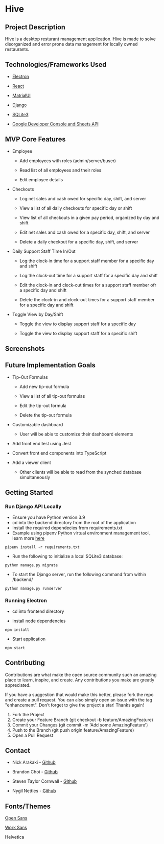 # Hive

## Project Description

Hive is a desktop resturant management application. Hive is made to solve disorganized and error prone data management for locally owned restaurants.

## Technologies/Frameworks Used

- [Electron](https://www.electronjs.org/)

- [React](https://reactjs.org/)

- [MatrialUI](https://mui.com/material-ui/)

- [Django](https://www.django-rest-framework.org/)

- [SQLite3](https://www.sqlite.org/index.html)

- [Google Developer Console and Sheets API](https://console.cloud.google.com/apis/)

## MVP Core Features

- Employee

  - Add employees with roles (admin/server/buser)

  - Read list of all employees and their roles

  - Edit employee details

- Checkouts

  - Log net sales and cash owed for specific day, shift, and server

  - View a list of all daily checkouts for specific day or shift

  - View list of all checkouts in a given pay period, organized by day and shift

  - Edit net sales and cash owed for a specific day, shift, and server

  - Delete a daily checkout for a specific day, shift, and server

- Daily Support Staff Time In/Out

  - Log the clock-in time for a support staff member for a specific day and shift

  - Log the clock-out time for a support staff for a specific day and shift

  - Edit the clock-in and clock-out times for a support staff member ofr a specific day and shift

  - Delete the clock-in and clock-out times for a support staff member for a specific day and shift

- Toggle View by Day/Shift

  - Toggle the view to display support staff for a specific day

  - Toggle the view to display support staff for a specific shift

## Screenshots

## Future Implementation Goals

- Tip-Out Formulas

  - Add new tip-out formula

  - View a list of all tip-out formulas

  - Edit the tip-out formula

  - Delete the tip-out formula

- Customizable dashboard

  - User will be able to customize their dashboard elements

- Add front end test using Jest

- Convert front end components into TypeScript

- Add a viewer client

  - Other clients will be able to read from the synched database simultaneously

## Getting Started

### Run Django API Locally

- Ensure you have Python version 3.9
- cd into the backend directory from the root of the application
- Install the required dependecies from requirements.txt
- Example using pipenv Python virtual environment management tool, learn more [here](https://pipenv.pypa.io/en/latest/)

```
pipenv install -r requirements.txt
```

- Run the following to initialize a local SQLite3 database:

```
python manage.py migrate
```

- To start the Django server, run the following command from within /backend/

```
python manage.py runserver
```

### Running Electron

- cd into frontend directory

- Install node dependencies

```
npm install
```

- Start application

```
npm start
```

## Contributing

Contributions are what make the open source community such an amazing place to learn, inspire, and create. Any contributions you make are greatly appreciated.

If you have a suggestion that would make this better, please fork the repo and create a pull request. You can also simply open an issue with the tag "enhancement". Don't forget to give the project a star! Thanks again!

1. Fork the Project
2. Create your Feature Branch (git checkout -b feature/AmazingFeature)
3. Commit your Changes (git commit -m 'Add some AmazingFeature')
4. Push to the Branch (git push origin feature/AmazingFeature)
5. Open a Pull Request

## Contact

- Nick Arakaki - [Github](https://github.com/NickArakaki)

- Brandon Choi - [Github](https://github.com/bchoi28)

- Steven Taylor Cornwall - [Github](https://github.com/taylorcornwall766)

- Nygil Nettles - [Github](https://github.com/NygilNet)

## Fonts/Themes

[Open Sans](https://fonts.google.com/specimen/Open+Sans)

[Work Sans](https://fonts.google.com/specimen/Work+Sans)

Helvetica
